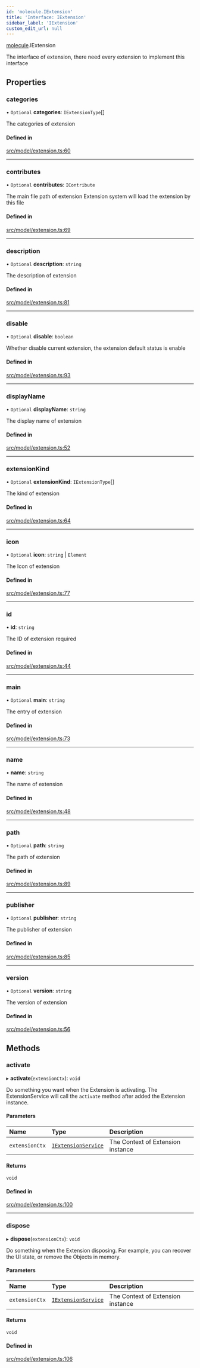```yaml
---
id: 'molecule.IExtension'
title: 'Interface: IExtension'
sidebar_label: 'IExtension'
custom_edit_url: null
---
```


[molecule](../namespaces/molecule).IExtension

The interface of extension,
there need every extension to implement this interface

## Properties

### categories

• `Optional` **categories**: `IExtensionType`[]

The categories of extension

#### Defined in

[src/model/extension.ts:60](https://github.com/DTStack/molecule/blob/b675cb9/src/model/extension.ts#L60)

---

### contributes

• `Optional` **contributes**: `IContribute`

The main file path of extension
Extension system will load the extension by this file

#### Defined in

[src/model/extension.ts:69](https://github.com/DTStack/molecule/blob/b675cb9/src/model/extension.ts#L69)

---

### description

• `Optional` **description**: `string`

The description of extension

#### Defined in

[src/model/extension.ts:81](https://github.com/DTStack/molecule/blob/b675cb9/src/model/extension.ts#L81)

---

### disable

• `Optional` **disable**: `boolean`

Whether disable current extension, the extension default status is enable

#### Defined in

[src/model/extension.ts:93](https://github.com/DTStack/molecule/blob/b675cb9/src/model/extension.ts#L93)

---

### displayName

• `Optional` **displayName**: `string`

The display name of extension

#### Defined in

[src/model/extension.ts:52](https://github.com/DTStack/molecule/blob/b675cb9/src/model/extension.ts#L52)

---

### extensionKind

• `Optional` **extensionKind**: `IExtensionType`[]

The kind of extension

#### Defined in

[src/model/extension.ts:64](https://github.com/DTStack/molecule/blob/b675cb9/src/model/extension.ts#L64)

---

### icon

• `Optional` **icon**: `string` \| `Element`

The Icon of extension

#### Defined in

[src/model/extension.ts:77](https://github.com/DTStack/molecule/blob/b675cb9/src/model/extension.ts#L77)

---

### id

• **id**: `string`

The ID of extension required

#### Defined in

[src/model/extension.ts:44](https://github.com/DTStack/molecule/blob/b675cb9/src/model/extension.ts#L44)

---

### main

• `Optional` **main**: `string`

The entry of extension

#### Defined in

[src/model/extension.ts:73](https://github.com/DTStack/molecule/blob/b675cb9/src/model/extension.ts#L73)

---

### name

• **name**: `string`

The name of extension

#### Defined in

[src/model/extension.ts:48](https://github.com/DTStack/molecule/blob/b675cb9/src/model/extension.ts#L48)

---

### path

• `Optional` **path**: `string`

The path of extension

#### Defined in

[src/model/extension.ts:89](https://github.com/DTStack/molecule/blob/b675cb9/src/model/extension.ts#L89)

---

### publisher

• `Optional` **publisher**: `string`

The publisher of extension

#### Defined in

[src/model/extension.ts:85](https://github.com/DTStack/molecule/blob/b675cb9/src/model/extension.ts#L85)

---

### version

• `Optional` **version**: `string`

The version of extension

#### Defined in

[src/model/extension.ts:56](https://github.com/DTStack/molecule/blob/b675cb9/src/model/extension.ts#L56)

## Methods

### activate

▸ **activate**(`extensionCtx`): `void`

Do something you want when the Extension is activating.
The ExtensionService will call the `activate` method after
added the Extension instance.

#### Parameters

| Name           | Type                                              | Description                       |
| :------------- | :------------------------------------------------ | :-------------------------------- |
| `extensionCtx` | [`IExtensionService`](molecule.IExtensionService) | The Context of Extension instance |

#### Returns

`void`

#### Defined in

[src/model/extension.ts:100](https://github.com/DTStack/molecule/blob/b675cb9/src/model/extension.ts#L100)

---

### dispose

▸ **dispose**(`extensionCtx`): `void`

Do something when the Extension disposing.
For example, you can recover the UI state, or remove the Objects in memory.

#### Parameters

| Name           | Type                                              | Description                       |
| :------------- | :------------------------------------------------ | :-------------------------------- |
| `extensionCtx` | [`IExtensionService`](molecule.IExtensionService) | The Context of Extension instance |

#### Returns

`void`

#### Defined in

[src/model/extension.ts:106](https://github.com/DTStack/molecule/blob/b675cb9/src/model/extension.ts#L106)
